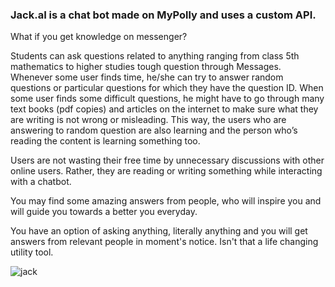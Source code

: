 ### Jack.aI is a chat bot made on MyPolly and uses a custom API.
What if you get knowledge on messenger?


Students can ask questions related to anything ranging from class 5th mathematics to higher studies tough question through Messages. 
Whenever some user finds time, he/she can try to answer random questions or particular questions for which they have the question ID. 
When some user finds some difficult questions, he might have to go through many text books (pdf copies) and articles on the internet to make sure what they are writing is not wrong or misleading. 
This way, the users who are answering to random question are also learning and the person who’s reading the content is learning something too.


Users are not wasting their free time by unnecessary discussions with other online users. 
Rather, they are reading or writing something while interacting with a chatbot.

 You may find some amazing answers from people, who will inspire you and will guide you towards a better you everyday.

You have an option of asking anything, literally anything and you will get answers from relevant people in moment's notice. Isn't  that a life changing utility tool.


![jack](https://github.com/roopansh/jack-ai/blob/master/Capture/jack.gif)
